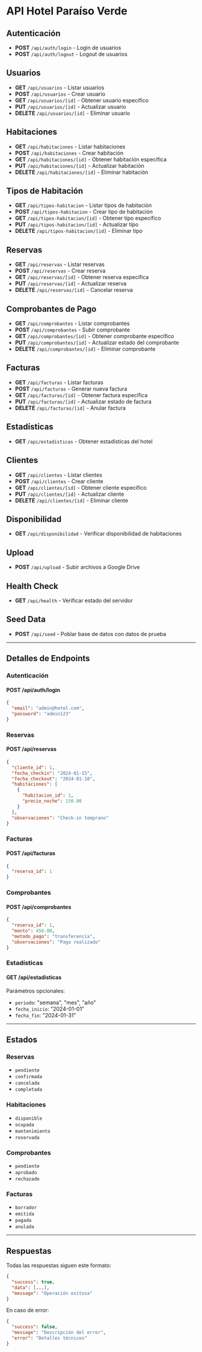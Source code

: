 # API Hotel Paraíso Verde

## Autenticación
- **POST** `/api/auth/login` - Login de usuarios
- **POST** `/api/auth/logout` - Logout de usuarios

## Usuarios
- **GET** `/api/usuarios` - Listar usuarios
- **POST** `/api/usuarios` - Crear usuario
- **GET** `/api/usuarios/[id]` - Obtener usuario específico
- **PUT** `/api/usuarios/[id]` - Actualizar usuario
- **DELETE** `/api/usuarios/[id]` - Eliminar usuario

## Habitaciones
- **GET** `/api/habitaciones` - Listar habitaciones
- **POST** `/api/habitaciones` - Crear habitación
- **GET** `/api/habitaciones/[id]` - Obtener habitación específica
- **PUT** `/api/habitaciones/[id]` - Actualizar habitación
- **DELETE** `/api/habitaciones/[id]` - Eliminar habitación

## Tipos de Habitación
- **GET** `/api/tipos-habitacion` - Listar tipos de habitación
- **POST** `/api/tipos-habitacion` - Crear tipo de habitación
- **GET** `/api/tipos-habitacion/[id]` - Obtener tipo específico
- **PUT** `/api/tipos-habitacion/[id]` - Actualizar tipo
- **DELETE** `/api/tipos-habitacion/[id]` - Eliminar tipo

## Reservas
- **GET** `/api/reservas` - Listar reservas
- **POST** `/api/reservas` - Crear reserva
- **GET** `/api/reservas/[id]` - Obtener reserva específica
- **PUT** `/api/reservas/[id]` - Actualizar reserva
- **DELETE** `/api/reservas/[id]` - Cancelar reserva

## Comprobantes de Pago
- **GET** `/api/comprobantes` - Listar comprobantes
- **POST** `/api/comprobantes` - Subir comprobante
- **GET** `/api/comprobantes/[id]` - Obtener comprobante específico
- **PUT** `/api/comprobantes/[id]` - Actualizar estado del comprobante
- **DELETE** `/api/comprobantes/[id]` - Eliminar comprobante

## Facturas
- **GET** `/api/facturas` - Listar facturas
- **POST** `/api/facturas` - Generar nueva factura
- **GET** `/api/facturas/[id]` - Obtener factura específica
- **PUT** `/api/facturas/[id]` - Actualizar estado de factura
- **DELETE** `/api/facturas/[id]` - Anular factura

## Estadísticas
- **GET** `/api/estadisticas` - Obtener estadísticas del hotel

## Clientes
- **GET** `/api/clientes` - Listar clientes
- **POST** `/api/clientes` - Crear cliente
- **GET** `/api/clientes/[id]` - Obtener cliente específico
- **PUT** `/api/clientes/[id]` - Actualizar cliente
- **DELETE** `/api/clientes/[id]` - Eliminar cliente

## Disponibilidad
- **GET** `/api/disponibilidad` - Verificar disponibilidad de habitaciones

## Upload
- **POST** `/api/upload` - Subir archivos a Google Drive

## Health Check
- **GET** `/api/health` - Verificar estado del servidor

## Seed Data
- **POST** `/api/seed` - Poblar base de datos con datos de prueba

---

## Detalles de Endpoints

### Autenticación

#### POST /api/auth/login
```json
{
  "email": "admin@hotel.com",
  "password": "admin123"
}
```

### Reservas

#### POST /api/reservas
```json
{
  "cliente_id": 1,
  "fecha_checkin": "2024-01-15",
  "fecha_checkout": "2024-01-18",
  "habitaciones": [
    {
      "habitacion_id": 1,
      "precio_noche": 150.00
    }
  ],
  "observaciones": "Check-in temprano"
}
```

### Facturas

#### POST /api/facturas
```json
{
  "reserva_id": 1
}
```

### Comprobantes

#### POST /api/comprobantes
```json
{
  "reserva_id": 1,
  "monto": 450.00,
  "metodo_pago": "transferencia",
  "observaciones": "Pago realizado"
}
```

### Estadísticas

#### GET /api/estadisticas
Parámetros opcionales:
- `periodo`: "semana", "mes", "año"
- `fecha_inicio`: "2024-01-01"
- `fecha_fin`: "2024-01-31"

---

## Estados

### Reservas
- `pendiente`
- `confirmada`
- `cancelada`
- `completada`

### Habitaciones
- `disponible`
- `ocupada`
- `mantenimiento`
- `reservada`

### Comprobantes
- `pendiente`
- `aprobado`
- `rechazado`

### Facturas
- `borrador`
- `emitida`
- `pagada`
- `anulada`

---

## Respuestas

Todas las respuestas siguen este formato:

```json
{
  "success": true,
  "data": [...],
  "message": "Operación exitosa"
}
```

En caso de error:

```json
{
  "success": false,
  "message": "Descripción del error",
  "error": "Detalles técnicos"
}
```
